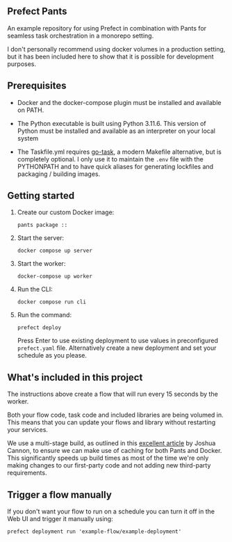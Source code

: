 ## Prefect Pants

An example repository for using Prefect in combination with Pants for seamless task orchestration in a monorepo setting.

I don't personally recommend using docker volumes in  a production setting, but it has been included here to show that it is possible for development purposes.

## Prerequisites

* Docker and the docker-compose plugin must be installed and available on PATH.

* The Python executable is built using Python 3.11.6. This version of Python must be installed and available as an interpreter on your local system

* The Taskfile.yml requires [go-task](https://taskfile.dev/), a modern Makefile alternative, but is completely optional. I only use it to maintain the `.env` file with the PYTHONPATH and to have quick aliases for generating lockfiles and packaging / building images. 

## Getting started

1. Create our custom Docker image:

    `pants package ::`

2. Start the server:

    `docker compose up server`

3. Start the worker:

    `docker-compose up worker`
    
4. Run the CLI:

    `docker compose run cli`

5. Run the command:

    `prefect deploy`

    Press Enter to use existing deployment to use values in preconfigured `prefect.yaml` file. Alternatively create a new deployment and set your schedule as you please.

## What's included in this project

The instructions above create a flow that will run every 15 seconds by the worker.

Both your flow code, task code and included libraries are being volumed in. This means that you can update your flows and library without restarting your services.

We use a multi-stage build, as outlined in this [excellent article](https://blog.pantsbuild.org/optimizing-python-docker-deploys-using-pants/) by Joshua Cannon, to ensure we can make use of caching for both Pants and Docker. This significantly speeds up build times as most of the time we're only making changes to our first-party code and not adding new third-party requirements.

## Trigger a flow manually

If you don't want your flow to run on a schedule you can turn it off in the Web UI and trigger it manually using:

`prefect deployment run 'example-flow/example-deployment'`


